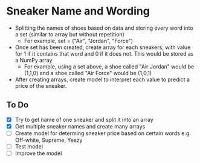 <h1>Sneaker Name and Wording</h1>

- Splitting the names of shoes based on data and storing every word into a set (similar to array but without repetition)
    - For example, set = ("Air", "Jordan", "Force")
- Once set has been created, create array for each sneakers, with value for 1 if it contains that word and 0 if it does not. This would be stored as a NumPy array
    - For example, using a set above, a shoe called "Air Jordan" would be (1,1,0) and a shoe called "Air Force" would be (1,0,1)
- After creating arrays, create model to interpret each value to predict a price of the sneaker.

<h2>To Do</h2>

- [x] Try to get name of one sneaker and split it into an array
- [x] Get multiple sneaker names and create many arrays
- [ ] Create model for determing sneaker price based on certain words e.g. Off-white, Supreme, Yeezy
- [ ] Test model
- [ ] Improve the model
